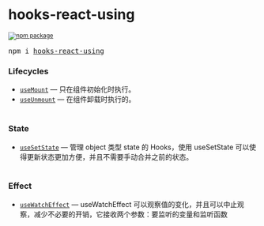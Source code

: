 <div>
  <h1>
    hooks-react-using
  </h1>
  <sup>
    <a href="https://www.npmjs.com/package/hooks-react-using">
       <img src="https://img.shields.io/npm/v/hooks-react-using.svg" alt="npm package" />
    </a>
  </sup>
  <pre>npm i <a href="https://www.npmjs.com/package/hooks-react-using">hooks-react-using</a></pre>
</div>

### Lifecycles
  - [`useMount`](./docs/life-cycle/use-mount/useMount.md) &mdash; 只在组件初始化时执行。
  - [`useUnmount`](./docs/life-cycle/use-unmount/useUnmount.md) &mdash; 在组件卸载时执行的。
    <br/>
    <br/>
### State
  - [`useSetState`](./docs/state/use-set-state/useSetState.md) &mdash; 管理 object 类型 state 的 Hooks，使用 useSetState 可以使得更新状态更加方便，并且不需要手动合并之前的状态。
    <br/>
    <br/>
### Effect
  - [`useWatchEffect`](./docs/effect/use-watch-effect/useWatchEffect.md) &mdash; useWatchEffect 可以观察值的变化，并且可以中止观察，减少不必要的开销，它接收两个参数：要监听的变量和监听函数
    <br/>
    <br/>
